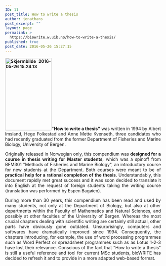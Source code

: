 ```yaml
---
ID: 11
post_title: How to write a thesis
author: jonathans
post_excerpt: ""
layout: page
permalink: >
  https://biowrite.w.uib.no/how-to-write-a-thesis/
published: true
post_date: 2016-05-26 15:27:15
---
```

<p style="text-align: justify"><strong><a href="http://biologi.uib.no/diverse/bioceed/webwordpress/BIO300_how_to_write_a_thesis_%20OCR.pdf"><img class="wp-image-12 alignright" src="http://biowrite.w.uib.no/files/2016/05/Skjermbilde-2016-05-26-15.24.13-192x300.png" alt="Skjermbilde 2016-05-26 15.24.13" width="150" height="234" /></a>"How to write a thesis"</strong> was written in 1994 by Albert Imsland, Hege Folkestad and Anne Mette Kvenseth, three candidates who had recently graduated from the former Department of Fisheries and Marine Biology, University of Bergen.</p>
<p style="text-align: justify">Originally released in Norwegian only, this compendium was <strong>designed for a course in thesis writing for Master students</strong>, which was a spinoff from BFM301 "Methods of Fisheries and Marine Biology", an introductory course for new students at the Department. Both courses were meant to be of<strong> practical help for a rational completion of the thesis</strong>. Understandably, this document rapidly met great success and it was soon decided to translate it into English at the request of foreign students taking the writing course (translation was performed by Espen Bagøien).</p>
<p style="text-align: justify">During more than 30 years, this compendium has been read and used by many students, not only at the Department of Biology, but also at other departments within the Faculty of Mathematics and Natural Sciences, and possibly at other faculties of the University of Bergen. Whereas the most crucial chapters dealing with scientific writing are certainly still actual, other parts have obviously gone outdated. Unsurprisingly, computers and softwares have dramatically improved since 1994. Consequently, the chapters introducing, for example, the use of word processing programmes such as Word Perfect or spreadsheet programmes such as as Lotus 1-2-3 have lost their relevance. Conscious of the fact that "How to write a thesis" is still a useful reference and tool for current MSc students, bioWRITE has decided to refresh it and to provide in a more adapted web-based format.</p>
